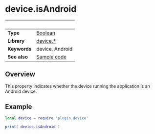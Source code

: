 # device.isAndroid

|                      | &nbsp; 
| -------------------- | ---------------------------------------------------------------
| __Type__             | [Boolean](https://docs.coronalabs.com/api/type/Boolean.html)
| __Library__          | [device.*](Readme.markdown)
| __Keywords__         | device, Android
| __See also__         | [Sample code](sample.lua)


## Overview

This property indicates whether the device running the application is an Android device.


## Example
 
``````lua
local device = require 'plugin.device'

print( device.isAndroid )
``````
